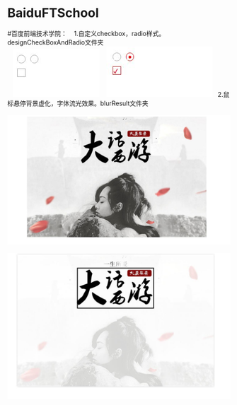 # BaiduFTSchool
#百度前端技术学院：
    1.自定义checkbox，radio样式。designCheckBoxAndRadio文件夹<br/>
    ![未选中前](https://raw.githubusercontent.com/anxiaoxin/BaiduFTSchool/master/designCheckBoxAndRadio/1.jpg)
    ![选中后](https://raw.githubusercontent.com/anxiaoxin/BaiduFTSchool/master/designCheckBoxAndRadio/2.jpg)
    2.鼠标悬停背景虚化，字体流光效果。blurResult文件夹<br/>
    ![鼠标悬停前](https://raw.githubusercontent.com/anxiaoxin/BaiduFTSchool/master/blurResult/1.jpg)
    ![鼠标悬停时](https://raw.githubusercontent.com/anxiaoxin/BaiduFTSchool/master/blurResult/2.jpg)

